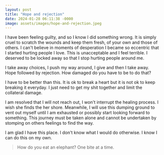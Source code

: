 ```yaml
---
layout: post
title: "Hope and rejection"
date: 2024-01-28 06:11:38 -0000
image: assets/images/hope-and-rejection.jpeg
---
```


I have been feeling guilty, and so I know I did something wrong. It is simply cruel to scratch the wounds and keep them fresh, of your own and those of others. I can't believe in moments of desperation I became so eccentric that I started hurting people I love. This is unacceptable and I feel terrible. I deserved to be locked away so that I stop hurting people around me.

I take away choices, I push my way around, I give and then I take away. Hope followed by rejection. How damaged do you have to be to do that?

I have to be better than this. It is ok to break a heart but it is not ok to keep breaking it everyday. I just need to get my shit together and limit the collateral damage.

I am resolved that I will not reach out, I won't interrupt the healing process. I wish she finds the her shore. Meanwhile, I will use this dumping ground to vent out myself until I am exhausted or possibly start looking forward to something. This journey must be taken alone and cannot be undertaken by stomping on others feelings to find the way.

I am glad I have this place. I don't know what I would do otherwise. I know I can do this on my own.

>How do you eat an elephant? One bite at a time.
